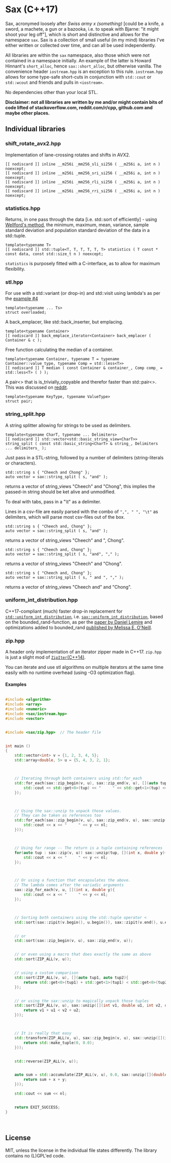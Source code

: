 
# Sax (C++17)

Sax, acronymed loosely after *Swiss army x (something)* [could be a knife, a sword, a machete, a gun or a bazooka, i.e. to speak with Bjarne: "it might shoot your leg off"], which is short and distinctive and allows for the namespace `sax`. Sax is a collection of small useful (in my mind) libraries I've either written or collected over time, and can all be used independently. 

All libraries are within the `sax` namespace, also those which were not contained in a namespace initially. An example of the latter is Howard Hinnant's `short_alloc`, hence `sax::short_alloc`, but otherwise vanilla. The convenience header `iostream.hpp` is an exception to this rule. `iostream.hpp` allows for some type-safe short-cuts in conjunction with `std::cout` or `std::wcout` and friends and pulls in `<iostream>`.

No dependencies other than your local STL.

**Disclaimer: not all libraries are written by me and/or might contain bits of code lifted of stackoverflow.com, reddit.com/r/cpp, github.com and maybe other places.**


## Individual libraries

### shift_rotate_avx2.hpp

Implementation of lane-crossing rotates and shifts in AVX2.

    [[ nodiscard ]] inline __m256i _mm256_sli_si256 ( __m256i a, int n ) noexcept;
    [[ nodiscard ]] inline __m256i _mm256_sri_si256 ( __m256i a, int n ) noexcept;
    [[ nodiscard ]] inline __m256i _mm256_rli_si256 ( __m256i a, int n ) noexcept;
    [[ nodiscard ]] inline __m256i _mm256_rri_si256 ( __m256i a, int n ) noexcept;


### statistics.hpp

Returns, in one pass through the data [i.e. std::sort of efficiently] - using [Wellford's method](https://www.johndcook.com/blog/standard_deviation/), the minimum, maximum, mean, variance, sample standard deviation and population standard deviation of the data in a std::tuple.

    template<typename T>
    [[ nodiscard ]] std::tuple<T, T, T, T, T, T> statistics ( T const * const data, const std::size_t n ) noexcept;

`statistics` is purposely fitted with a C-interface, as to allow for maximum flexibility.


### stl.hpp

For use with a std::variant (or drop-in) and std::visit using lambda's as
per the [example #4](https://en.cppreference.com/w/cpp/utility/variant/visit)

    template<typename ... Ts>
    struct overloaded;


A back_emplacer, like std::back_inserter, but emplacing.

    template<typename Container>
    [[ nodiscard ]] back_emplace_iterator<Container> back_emplacer ( Container & c );


Free function calculating the median of a container.

    template<typename Container, typename T = typename Container::value_type, typename Comp = std::less<T>>
    [[ nodiscard ]] T median ( const Container & container_, Comp comp_ = std::less<T> ( ) );


A pair<> that is is_trivially_copyable and therefor faster than std::pair<>.
This was discussed on [reddit](https://www.reddit.com/r/cpp/comments/ar4ghs/stdpair_disappointing_performance/).

    template<typename KeyType, typename ValueType>
    struct pair;


### string_split.hpp

A string splitter allowing for strings to be used as delimiters.

    template<typename CharT, typename ... Delimiters>
    [[ nodiscard ]] std::vector<std::basic_string_view<CharT>> string_split ( const std::basic_string<CharT> & string_, Delimiters ... delimiters_ );


Just pass in a STL-string, followed by a number of delimiters (string-literals or characters).


    std::string s { "Cheech and Chong" };
    auto vector = sax::string_split ( s, "and" );

returns a vector of string_views "Cheech" and "Chong", this implies the passed-in string should be ket alive and unmodified.

To deal with tabs, pass in a "\t" as a delimiter.

Lines in a csv-file are easily parsed with the combo of 
`",", " ", "\t"` as delimiters, which will parse most 
csv-files out of the box. 

    std::string s { "Cheech and, Chong" };
    auto vector = sax::string_split ( s, "and" );

returns a vector of string_views "Cheech" and ", Chong".

    std::string s { "Cheech and, Chong" };
    auto vector = sax::string_split ( s, "and", "," );

returns a vector of string_views "Cheech" and "Chong".
    
    std::string s { "Cheech and, Chong" };
    auto vector = sax::string_split ( s, " and ", "," );
    
returns a vector of string_views "Cheech and" and "Chong".


### uniform_int_distribution.hpp

C++17-compliant (much) faster drop-in replacement for [`std::uniform_int_distribution`](https://en.cppreference.com/w/cpp/numeric/random/uniform_int_distribution), i.e. [`sax::uniform_int_distribution`](https://github.com/degski/uniform_int_distribution_fast), based on the bounded_rand-function, as per the [paper by Daniel Lemire](https://arxiv.org/abs/1805.10941) and optimizations added to bounded_rand [published by Melissa E. O'Neill](http://www.pcg-random.org/posts/bounded-rands.html).


### zip.hpp

A header only implementation of an iterator zipper made in C++17. `zip.hpp` is just a slight mod of [`ZipIter`(C++14)](https://github.com/matheuspf/ZipIter).

You can iterate and use stl algorithms on multiple iterators at the same time easily with no runtime overhead (using -O3 optimization flag).

#### Examples


```c++

#include <algorithm>
#include <array>
#include <numeric>
#include <sax/iostream.hpp>
#include <vector>


#include <sax/zip.hpp>  // The header file


int main ()
{
    std::vector<int> v = {1, 2, 3, 4, 5};
    std::array<double, 5> u = {5, 4, 3, 2, 1};



    // Iterating through both containers using std::for_each
    std::for_each(sax::zip_begin(v, u), sax::zip_end(v, u), [](auto tup){
        std::cout << std::get<0>(tup) << "     " << std::get<1>(tup) << nl;
    });



    // Using the sax::unzip to unpack those values.
    // They can be taken as references too
    std::for_each(sax::zip_begin(v, u), sax::zip_end(v, u), sax::unzip([](int x, double y){
        std::cout << x << "     " << y << nl;
    }));



    // Using for range -- The return is a tuple containing references
    for(auto tup : sax::zip(v, u)) sax::unzip(tup, [](int x, double y){
        std::cout << x << "     " << y << nl;
    });



    // Or using a function that encapsulates the above.
    // The lambda comes after the variadic arguments 
    sax::zip_for_each(v, u, [](int x, double y){
        std::cout << x << "     " << y << nl;
    });



    // Sorting both containers using the std::tuple operator <
    std::sort(sax::zipit(v.begin(), u.begin()), sax::zipit(v.end(), u.end()));


    // or
    std::sort(sax::zip_begin(v, u), sax::zip_end(v, u));


    // or even using a macro that does exactly the same as above
    std::sort(ZIP_ALL(v, u));


    // using a custom comparison
    std::sort(ZIP_ALL(v, u), [](auto tup1, auto tup2){
        return std::get<0>(tup1) + std::get<1>(tup1) < std::get<0>(tup2) + std::get<1>(tup2);
    });


    // or using the sax::unzip to magically unpack those tuples
    std::sort(ZIP_ALL(v, u), sax::unzip([](int v1, double u1, int v2, double u2){
        return v1 + u1 < v2 + u2;
    }));



    // It is really that easy
    std::transform(ZIP_ALL(v, u), sax::zip_begin(v, u), sax::unzip([](int x, double y){
        return std::make_tuple(0, 0.0);
    }));


    std::reverse(ZIP_ALL(v, u));


    auto sum = std::accumulate(ZIP_ALL(v, u), 0.0, sax::unzip([](double sum, int x, double y){
        return sum + x + y;
    }));

    std::cout << sum << nl;


    return EXIT_SUCCESS;
}
```
<br>


## License

MIT, unless the license in the individual file states differently. The library contains no (L)GPL'ed code.
